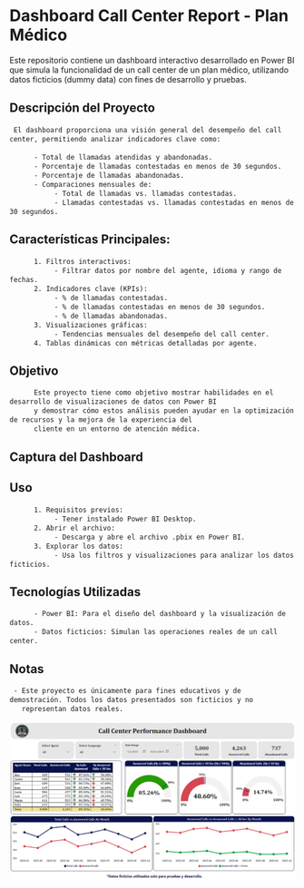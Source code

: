 # Dashboard Call Center Report - Plan Médico

Este repositorio contiene un dashboard interactivo desarrollado en Power BI que simula la funcionalidad de un call center de un plan médico, 
utilizando datos ficticios (dummy data) con fines de desarrollo y pruebas.

## Descripción del Proyecto
     El dashboard proporciona una visión general del desempeño del call center, permitiendo analizar indicadores clave como:

          - Total de llamadas atendidas y abandonadas.
          - Porcentaje de llamadas contestadas en menos de 30 segundos.
          - Porcentaje de llamadas abandonadas.
          - Comparaciones mensuales de:
               - Total de llamadas vs. llamadas contestadas.
               - Llamadas contestadas vs. llamadas contestadas en menos de 30 segundos.

## Características Principales:
          1. Filtros interactivos:
               - Filtrar datos por nombre del agente, idioma y rango de fechas.
          2. Indicadores clave (KPIs):
               - % de llamadas contestadas.
               - % de llamadas contestadas en menos de 30 segundos.
               - % de llamadas abandonadas.
          3. Visualizaciones gráficas:
               - Tendencias mensuales del desempeño del call center.
          4. Tablas dinámicas con métricas detalladas por agente.

## Objetivo
          Este proyecto tiene como objetivo mostrar habilidades en el desarrollo de visualizaciones de datos con Power BI 
          y demostrar cómo estos análisis pueden ayudar en la optimización de recursos y la mejora de la experiencia del 
          cliente en un entorno de atención médica.  

## Captura del Dashboard

## Uso 
          1. Requisitos previos:
               - Tener instalado Power BI Desktop.
          2. Abrir el archivo:
               - Descarga y abre el archivo .pbix en Power BI.
          3. Explorar los datos:
               - Usa los filtros y visualizaciones para analizar los datos ficticios.

## Tecnologías Utilizadas
          - Power BI: Para el diseño del dashboard y la visualización de datos.
          - Datos ficticios: Simulan las operaciones reales de un call center.              

## Notas
     - Este proyecto es únicamente para fines educativos y de demostración. Todos los datos presentados son ficticios y no 
       representan datos reales.

![alt text](image-1.png)